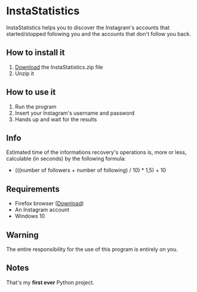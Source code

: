 # InstaStatistics

InstaStatistics helps you to discover the Instagram's accounts that started/stopped following you and the accounts that don't follow you back.

## How to install it

1. [Download](https://github.com/fraste97/InstaStatistics/raw/master/InstaStatistics.zip) the InstaStatistics.zip file
1. Unzip it

## How to use it

1. Run the program
1. Insert your Instagram's username and password
1. Hands up and wait for the results  

## Info

Estimated time of the informations recovery's operations is, more or less, calculable (in seconds) by the following formula:
  * (((number of followers + number of following) / 10) * 1,5) + 10    


## Requirements

* Firefox browser ([Download](https://www.mozilla.org/it/firefox/new/))
* An Instagram account
* Windows 10

## Warning

The entire responsibility for the use of this program is entirely on you.

## Notes

That's my **first ever** Python project.
